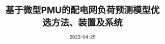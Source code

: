 ---
title: "基于微型PMU的配电网负荷预测模型优选方法、装置及系统"
date: 2023-04-25
permalink: /patents/2023-04-25-CN116011657A/
owner: "李亦言, 严正, 谢伟, <b>徐潇源</b>, 方陈, 柳劲松, 刘舒, 张彦芝"
organization: "上海交通大学"
number: ""
patent_link: "https://kns.cnki.net/kcms2/article/abstract?v=kxaUMs6x7-4I2jr5WTdXti3zQ9F92xu0Qg-R0xSsdGdCfhLaAHW6RICb-5iuGURZxJrIbcgEDB5AazEM1Cdw70Jm0qlwc1Y8&uniplatform=NZKPT"
---